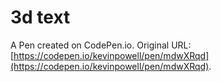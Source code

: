 # 3d text

A Pen created on CodePen.io. Original URL: [https://codepen.io/kevinpowell/pen/mdwXRqd](https://codepen.io/kevinpowell/pen/mdwXRqd).

